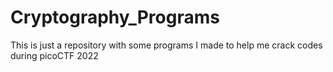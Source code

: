 # Cryptography_Programs

This is just a repository with some programs I made to help me crack codes during picoCTF 2022
